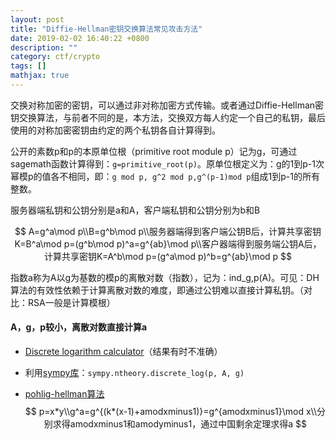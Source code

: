 ```yaml
---
layout: post
title: "Diffie-Hellman密钥交换算法常见攻击方法"
date: 2019-02-02 16:40:22 +0800
description: ""
category: ctf/crypto
tags: []
mathjax: true
---
```


交换对称加密的密钥，可以通过非对称加密方式传输。或者通过Diffie-Hellman密钥交换算法，与前者不同的是，本方法，交换双方每人约定一个自己的私钥，最后使用的对称加密密钥由约定的两个私钥各自计算得到。

公开的素数p和p的本原单位根（primitive root module p）记为g，可通过sagemath函数计算得到：`g=primitive_root(p)`。原单位根定义为：g的1到p-1次幂模p的值各不相同，即：`g mod p, g^2 mod p,g^(p-1)mod p`组成1到p-1的所有整数。

服务器端私钥和公钥分别是a和A，客户端私钥和公钥分别为b和B

$$
A=g^a\mod p\\B=g^b\mod p\\服务器端得到客户端公钥B后，计算共享密钥K=B^a\mod p=(g^b\mod p)^a=g^{ab}\mod p\\客户器端得到服务端公钥A后，计算共享密钥K=A^b\mod p=(g^a\mod p)^b=g^{ab}\mod p
$$

指数a称为A以g为基数的模p的离散对数（指数），记为：ind_g,p(A)。可见：DH算法的有效性依赖于计算离散对数的难度，即通过公钥难以直接计算私钥。（对比：RSA一般是计算模根）

#### A，g，p较小，离散对数直接计算a

- [Discrete logarithm calculator](https://www.alpertron.com.ar/DILOG.HTM)（结果有时不准确）

- 利用[sympy库](https://blog.csdn.net/qq_43531895/article/details/106108139)：`sympy.ntheory.discrete_log(p, A, g)`

- [pohlig-hellman算法](https://blog.csdn.net/oampamp1/article/details/104061969)
  $$
  p=x*y\\g^a=g^{(k*(x-1)+amodxminus1)}=g^{amodxminus1}\mod x\\分别求得amodxminus1和amodyminus1，通过中国剩余定理求得a
  $$
  


